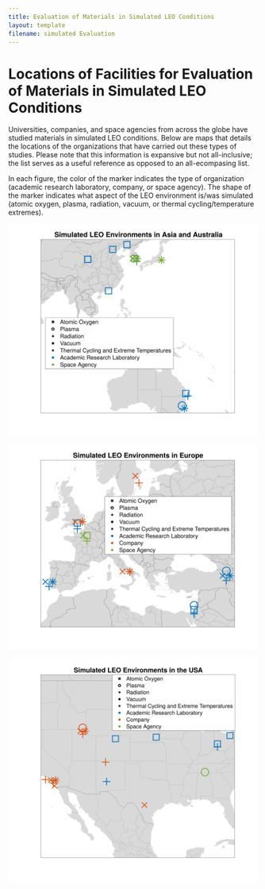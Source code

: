 ```yaml
---
title: Evaluation of Materials in Simulated LEO Conditions
layout: template
filename: simulated Evaluation
---
```


# Locations of Facilities for Evaluation of Materials in Simulated LEO Conditions

Universities, companies, and space agencies from across the globe have studied materials in simulated LEO conditions. Below are maps that details the locations of the organizations that have carried out these types of studies. Please note that this information is expansive but not all-inclusive; the list serves as a useful reference as opposed to an all-ecompasing list.

In each figure, the color of the marker indicates the type of organization (academic research laboratory, company, or space agency). The shape of the marker indicates what aspect of the LEO environment is/was simulated (atomic oxygen, plasma, radiation, vacuum, or thermal cycling/temperature extremes).

![LEO_asia](figures/asia.svg)

![LEO_europe](figures/europe.svg)

![LEO_usa](figures/usa.svg)